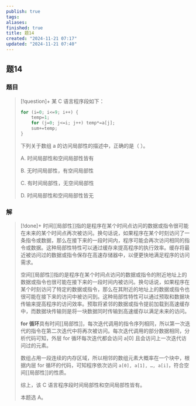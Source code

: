 ```yaml
---
publish: true
tags: 
aliases: 
finished: true
title: 题14
created: "2024-11-21 07:17"
updated: "2024-11-21 07:40"
---
```

## 题14
### 题目
> [!question]+
> 某 C 语言程序段如下：
> 
> ```cpp
> for (i=0; i<=9; i++) {
>     temp=1;
>     for (j=0; j<=i; j++) temp*=a[j];
>     sum+=temp;
> }
> ```
> 
> 下列关于数组 a 的访问局部性的描述中，正确的是（ ）。
> 
> A. 时间局部性和空间局部性皆有
> 
> B. 无时间局部性，有空间局部性
> 
> C. 有时间局部性，无空间局部性
> 
> D. 时间局部性和空间局部性皆无
### 解
> [!done]+
> 时间[[局部性]]指的是程序在某个时间点访问的数据或指令很可能在未来的某个时间点再次被访问。换句话说，如果程序在某个时刻访问了一条指令或数据，那么在接下来的一段时间内，程序可能会再次访问相同的指令或数据。这种局部性特性可以通过缓存来提高程序的执行效率。缓存将最近被访问过的数据或指令保存在高速存储器中，以便更快地满足程序的访问需求。
> 
> 空间[[局部性]]指的是程序在某个时间点访问的数据或指令的附近地址上的数据或指令也很可能在接下来的一段时间内被访问。换句话说，如果程序在某个时刻访问了特定的数据或指令，那么在其附近的地址上的数据或指令也很可能在接下来的访问中被访问到。这种局部性特性可以通过预取和数据块传输来提高程序的访问效率。预取将紧邻的数据或指令提前加载到高速缓存中，而数据块传输则是将一块数据同时传输到高速缓存以满足未来的访问。
> 
> **for 循环**具有时间[[局部性]]，每次迭代调用的指令序列相同，所以第一次迭代的指令在第二次迭代中将再次被访问。每次迭代调用的部分数据相同，分析代码可知，外层 for 循环每次迭代都会访问 a[0] 且会访问上一次迭代访问过的元素。
> 
> 数组占用一段连续的内存区域，所以相邻的数组元素大概率在一个块中，根据内层 for 循环的代码，可知程序依次访问 `a[0], a[1], …, a[i]`，符合空间[[局部性]]的性质。
> 
> 综上，该 C 语言程序段时间局部性和空间局部性皆有。
> 
> 本题选 A。